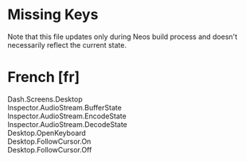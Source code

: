 # Missing Keys
Note that this file updates only during Neos build process and doesn't necessarily reflect the current state.

# French [fr]
Dash.Screens.Desktop  
Inspector.AudioStream.BufferState  
Inspector.AudioStream.EncodeState  
Inspector.AudioStream.DecodeState  
Desktop.OpenKeyboard  
Desktop.FollowCursor.On  
Desktop.FollowCursor.Off  

